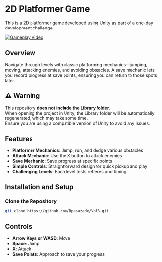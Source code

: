 # 2D Platformer Game

This is a 2D platformer game developed using Unity as part of a one-day development challenge.

[![Gameplay Video](https://img.youtube.com/vi/O_TnJBVCuAM/hqdefault.jpg)](https://youtu.be/O_TnJBVCuAM)

## Overview
Navigate through levels with classic platforming mechanics—jumping, moving, attacking enemies, and avoiding obstacles. A save mechanic lets you record progress at save points, ensuring you can return to those spots later.

## ⚠️ Warning  
This repository **does not include the Library folder**.  
When opening the project in Unity, the Library folder will be automatically regenerated, which may take some time.  
Ensure you are using a compatible version of Unity to avoid any issues.


## Features
- **Platformer Mechanics**: Jump, run, and dodge various obstacles  
- **Attack Mechanic**: Use the X button to attack enemies  
- **Save Mechanic**: Save progress at specific points  
- **Simple Controls**: Straightforward design for quick pickup and play  
- **Challenging Levels**: Each level tests reflexes and timing  

## Installation and Setup

### Clone the Repository
```sh
git clone https://github.com/Bpasazade/VoFS.git
```

## Controls
- **Arrow Keys or WASD**: Move  
- **Space**: Jump  
- **X**: Attack  
- **Save Points**: Approach to save your progress

